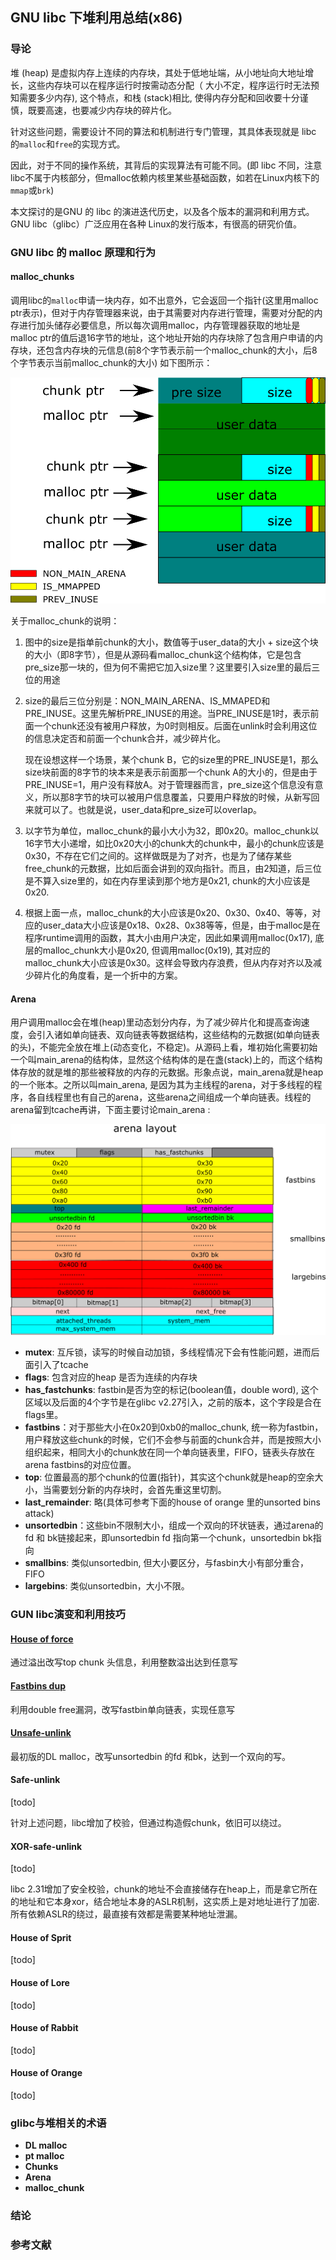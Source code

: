 

## GNU libc 下堆利用总结(x86)

### 导论

堆 (heap) 是虚拟内存上连续的内存块，其处于低地址端，从小地址向大地址增长，这些内存块可以在程序运行时按需动态分配（ 大小不定，程序运行时无法预知需要多少内存), 这个特点，和栈 (stack)相比, 使得内存分配和回收要十分谨慎，既要高速，也要减少内存块的碎片化。

针对这些问题，需要设计不同的算法和机制进行专门管理，其具体表现就是 libc 的`malloc`和`free`的实现方式。

因此，对于不同的操作系统，其背后的实现算法有可能不同。(即 libc 不同，注意libc不属于内核部分，但malloc依赖内核里某些基础函数，如若在Linux内核下的`mmap`或`brk`) 

本文探讨的是GNU 的 libc 的演进迭代历史，以及各个版本的漏洞和利用方式。GNU libc（glibc）广泛应用在各种 Linux的发行版本，有很高的研究价值。

### GNU libc 的 malloc 原理和行为

#### malloc_chunks

调用libc的`malloc`申请一块内存，如不出意外，它会返回一个指针(这里用malloc ptr表示)，但对于内存管理器来说，由于其需要对内存进行管理，需要对分配的内存进行加头储存必要信息，所以每次调用malloc，内存管理器获取的地址是malloc ptr的值后退16字节的地址，这个地址开始的内存块除了包含用户申请的内存块，还包含内存块的元信息(前8个字节表示前一个malloc_chunk的大小，后8个字节表示当前malloc_chunk的大小) 如下图所示：

![chunk_layout](tips_heap_glibc.assets/chunk_layout.png)

关于malloc_chunk的说明：

1. 图中的size是指单前chunk的大小，数值等于user_data的大小 + size这个块的大小（即8字节），但是从源码看malloc_chunk这个结构体，它是包含pre_size那一块的，但为何不需把它加入size里？这里要引入size里的最后三位的用途

2. size的最后三位分别是：NON_MAIN_ARENA、IS_MMAPED和PRE_INUSE。这里先解析PRE_INUSE的用途。当PRE_INUSE是1时，表示前面一个chunk还没有被用户释放，为0时则相反。后面在unlink时会利用这位的信息决定否和前面一个chunk合并，减少碎片化。

   现在设想这样一个场景，某个chunk B，它的size里的PRE_INUSE是1，那么size块前面的8字节的块本来是表示前面那一个chunk A的大小的，但是由于PRE_INUSE=1，用户没有释放A。对于管理器而言，pre_size这个信息没有意义，所以那8字节的块可以被用户信息覆盖，只要用户释放的时候，从新写回来就可以了。也就是说，user_data和pre_size可以overlap。

3. 以字节为单位，malloc_chunk的最小大小为32，即0x20。malloc_chunk以16字节大小递增，如比0x20大小的chunk大的chunk中，最小的chunk应该是0x30，不存在它们之间的。这样做既是为了对齐，也是为了储存某些free_chunk的元数据，比如后面会讲到的双向指针。而且，由2知道，后三位是不算入size里的，如在内存里读到那个地方是0x21, chunk的大小应该是0x20.

4. 根据上面一点，malloc_chunk的大小应该是0x20、0x30、0x40、等等，对应的user_data大小应该是0x18、0x28、0x38等等，但是，由于malloc是在程序runtime调用的函数，其大小由用户决定，因此如果调用malloc(0x17), 底层的malloc_chunk大小是0x20, 但调用malloc(0x19), 其对应的malloc_chunk大小应该是0x30。这样会导致内存浪费，但从内存对齐以及减少碎片化的角度看，是一个折中的方案。

#### Arena

用户调用malloc会在堆(heap)里动态划分内存，为了减少碎片化和提高查询速度，会引入诸如单向链表、双向链表等数据结构，这些结构的元数据(如单向链表的头)，不能完全放在堆上(动态变化，不稳定)。从源码上看，堆初始化需要初始一个叫main_arena的结构体，显然这个结构体的是在盏(stack)上的，而这个结构体存放的就是堆的那些被释放的内存的元数据。形象点说，main_arena就是heap的一个账本。之所以叫main_arena, 是因为其为主线程的arena，对于多线程的程序，各自线程里也有自己的arena，这些arena之间组成一个单向链表。线程的arena留到tcache再讲，下面主要讨论main_arena :

![arena_layout](./tips_heap_glibc.assets/arena_layout.png)

- **mutex**: 互斥锁，读写的时候自动加锁，多线程情况下会有性能问题，进而后面引入了tcache
- **flags**: 包含对应的heap 是否为连续的内存块
- **has_fastchunks**: fastbin是否为空的标记(boolean值，double word), 这个区域以及后面的4个字节是在glibc v2.27引入，之前的版本，这个字段是合在flags里。
- **fastbins**：对于那些大小在0x20到0xb0的malloc_chunk, 统一称为fastbin，用户释放这些chunk的时候，它们不会参与前面的chunk合并，而是按照大小组织起来，相同大小的chunk放在同一个单向链表里，FIFO，链表头存放在arena fastbins的对应位置。
- **top**: 位置最高的那个chunk的位置(指针)，其实这个chunk就是heap的空余大小，当需要划分新的内存块时，会首先重这里切割。
- **last_remainder**: 略(具体可参考下面的house of orange 里的unsorted bins attack)
- **unsortedbin**：这些bin不限制大小，组成一个双向的环状链表，通过arena的fd 和 bk链接起来，即unsortedbin fd 指向第一个chunk，unsortedbin bk指向
- **smallbins**: 类似unsortedbin, 但大小要区分，与fasbin大小有部分重合，FIFO
- **largebins**: 类似unsortedbin，大小不限。

### GUN libc演变和利用技巧

#### [House of force](../house_of_force/house_of_force.md) 

通过溢出改写top chunk 头信息，利用整数溢出达到任意写

#### [Fastbins dup](../fastbin_dup/fastbin_dup.md)

利用double free漏洞，改写fastbin单向链表，实现任意写

#### [Unsafe-unlink](../unsafe_unlinking/unsafe_unlinking.md)

最初版的DL malloc，改写unsortedbin 的fd 和bk，达到一个双向的写。

#### Safe-unlink

[todo]

针对上述问题，libc增加了校验，但通过构造假chunk，依旧可以绕过。

#### XOR-safe-unlink

[todo]

libc 2.31增加了安全校验，chunk的地址不会直接储存在heap上，而是拿它所在的地址和它本身xor，结合地址本身的ASLR机制，这实质上是对地址进行了加密. 所有依赖ASLR的绕过，最直接有效都是需要某种地址泄漏。

#### House of Sprit

[todo]

#### House of Lore

[todo]

#### House of Rabbit

[todo]

#### House of Orange

[todo]

### glibc与堆相关的术语

- **DL malloc**
- **pt malloc**
- **Chunks**
- **Arena**
- **malloc_chunk**







 



### 结论



### 参考文献